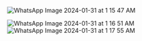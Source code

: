 ![WhatsApp Image 2024-01-31 at 1 15 47 AM](https://github.com/nipunayasanga/javaSript-Message-Pass/assets/66476609/5449be3b-5030-4aba-9cc5-381b91e4d54e)

![WhatsApp Image 2024-01-31 at 1 16 51 AM](https://github.com/nipunayasanga/javaSript-Message-Pass/assets/66476609/e106bd6a-f87e-44f2-b116-34181c3a7e75)
![WhatsApp Image 2024-01-31 at 1 17 55 AM](https://github.com/nipunayasanga/javaSript-Message-Pass/assets/66476609/28da62f0-9280-471e-a135-f0e5ba859015)
